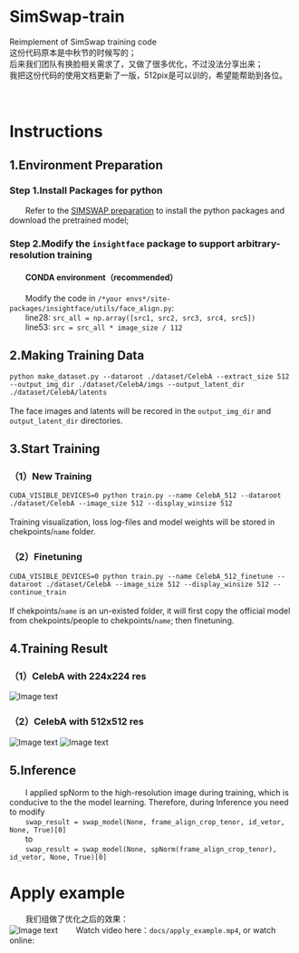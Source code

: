 # SimSwap-train
Reimplement of SimSwap training code<br />
这份代码原本是中秋节的时候写的；<br />
后来我们团队有换脸相关需求了，又做了很多优化，不过没法分享出来；<br />
我把这份代码的使用文档更新了一版，512pix是可以训的，希望能帮助到各位。<br /><br /><br />

# Instructions
## 1.Environment Preparation
### Step 1.Install Packages for python
&emsp;&emsp;Refer to the [SIMSWAP preparation](https://github.com/neuralchen/SimSwap/blob/main/docs/guidance/preparation.md) to install the python packages and download the pretrained model;<br />
### Step 2.Modify the ```insightface``` package to support arbitrary-resolution training
#### &emsp;&emsp;CONDA environment（recommended）
&emsp;&emsp;Modify the code in `/*your envs*/site-packages/insightface/utils/face_align.py`:<br />
&emsp;&emsp;line28: `src_all = np.array([src1, src2, src3, src4, src5])`<br />
&emsp;&emsp;line53: `src = src_all * image_size / 112`

## 2.Making Training Data
`python make_dataset.py --dataroot ./dataset/CelebA --extract_size 512 --output_img_dir ./dataset/CelebA/imgs --output_latent_dir ./dataset/CelebA/latents`<br /><br />
The face images and latents will be recored in the `output_img_dir` and `output_latent_dir` directories.

## 3.Start Training
### （1）New Training
`CUDA_VISIBLE_DEVICES=0 python train.py --name CelebA_512 --dataroot ./dataset/CelebA --image_size 512 --display_winsize 512`<br /><br />
Training visualization, loss log-files and model weights will be stored in chekpoints/`name` folder.

### （2）Finetuning
`CUDA_VISIBLE_DEVICES=0 python train.py --name CelebA_512_finetune --dataroot ./dataset/CelebA --image_size 512 --display_winsize 512 --continue_train`<br /><br />
If chekpoints/`name` is an un-existed folder, it will first copy the official model from chekpoints/people to chekpoints/`name`; then finetuning.

## 4.Training Result
### （1）CelebA with 224x224 res
![Image text](https://github.com/a312863063/SimSwap-train/blob/main/docs/img/train_celeba_224.png)

### （2）CelebA with 512x512 res
![Image text](https://github.com/a312863063/SimSwap-train/blob/main/docs/img/train_celeba_512_1.png)
![Image text](https://github.com/a312863063/SimSwap-train/blob/main/docs/img/train_celeba_512_2.png)

## 5.Inference
&emsp;&emsp;I applied spNorm to the high-resolution image during training, which is conducive to the the model learning. Therefore, during Inference you need to modify<br />
&emsp;&emsp;`swap_result = swap_model(None, frame_align_crop_tenor, id_vetor, None, True)[0]`<br />
&emsp;&emsp;to <br />
&emsp;&emsp;`swap_result = swap_model(None, spNorm(frame_align_crop_tenor), id_vetor, None, True)[0]` <br />

# Apply example
&emsp;&emsp;我们组做了优化之后的效果：<br />
![Image text](https://github.com/a312863063/SimSwap-train/blob/main/docs/img/apply_example.jpg)
&emsp;&emsp;Watch video here：```docs/apply_example.mp4```, or watch online:<br /><br />


